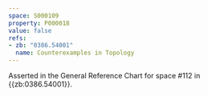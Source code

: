 ```yaml
---
space: S000109
property: P000018
value: false
refs:
- zb: "0386.54001"
  name: Counterexamples in Topology
---
```


Asserted in the General Reference Chart for space #112 in
{{zb:0386.54001}}.
